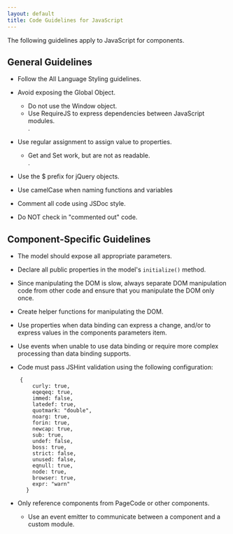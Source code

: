 ```yaml
---
layout: default
title: Code Guidelines for JavaScript
--- 
```


The following guidelines apply to JavaScript for components.

## General Guidelines 

- Follow the All Language Styling guidelines.

- Avoid exposing the Global Object.

    + Do not use the Window object.  
    + Use RequireJS to express dependencies between JavaScript modules.  
.
- Use regular assignment to assign value to properties.

    + Get and Set work, but are not as readable.  
.
- Use the $ prefix for jQuery objects.

- Use camelCase when naming functions and variables

- Comment all code using JSDoc style.

- Do NOT check in "commented out" code.

## Component-Specific Guidelines 

- The model should expose all appropriate parameters.

- Declare all public properties in the model's `initialize()` method.

- Since manipulating the DOM is slow, always separate DOM manipulation code from other code and ensure that you manipulate the DOM only once.

- Create helper functions for manipulating the DOM.

- Use properties when data binding can express a change, and/or to express values in the components parameters item.

- Use events when unable to use data binding or require more complex processing than data binding supports.

- Code must pass JSHint validation using the following configuration:

```
    {  
        curly: true,
        eqeqeq: true,
        immed: false,
        latedef: true,
        quotmark: "double",
        noarg: true,
        forin: true,
        newcap: true,
        sub: true,
        undef: false,
        boss: true,
        strict: false,
        unused: false,
        eqnull: true,
        node: true,
        browser: true,
        expr: "warn"
      }
``` 

- Only reference components from PageCode or other components.

  + Use an event emitter to communicate between a component and a custom module.

